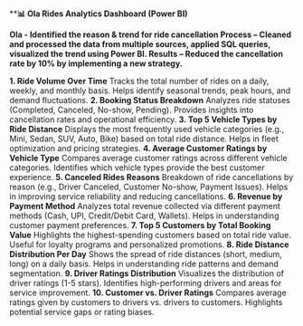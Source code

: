 
****📊 Ola Rides Analytics Dashboard (Power BI)**

**Ola - Identified the reason & trend for ride cancellation
Process – Cleaned and processed the data from multiple sources, applied SQL queries, visualized the trend using Power BI.
Results – Reduced the cancellation rate by 10% by implementing a new strategy.**

**1. Ride Volume Over Time**
Tracks the total number of rides on a daily, weekly, and monthly basis.
Helps identify seasonal trends, peak hours, and demand fluctuations.
**2. Booking Status Breakdown**
Analyzes ride statuses (Completed, Canceled, No-show, Pending).
Provides insights into cancellation rates and operational efficiency.
**3. Top 5 Vehicle Types by Ride Distance**
Displays the most frequently used vehicle categories (e.g., Mini, Sedan, SUV, Auto, Bike) based on total ride distance.
Helps in fleet optimization and pricing strategies.
**4. Average Customer Ratings by Vehicle Type**
Compares average customer ratings across different vehicle categories.
Identifies which vehicle types provide the best customer experience.
**5. Canceled Rides Reasons**
Breakdown of ride cancellations by reason (e.g., Driver Canceled, Customer No-show, Payment Issues).
Helps in improving service reliability and reducing cancellations.
**6. Revenue by Payment Method**
Analyzes total revenue collected via different payment methods (Cash, UPI, Credit/Debit Card, Wallets).
Helps in understanding customer payment preferences.
**7. Top 5 Customers by Total Booking Value**
Highlights the highest-spending customers based on total ride value.
Useful for loyalty programs and personalized promotions.
**8. Ride Distance Distribution Per Day**
Shows the spread of ride distances (short, medium, long) on a daily basis.
Helps in understanding ride patterns and demand segmentation.
**9. Driver Ratings Distribution**
Visualizes the distribution of driver ratings (1-5 stars).
Identifies high-performing drivers and areas for service improvement.
**10. Customer vs. Driver Ratings**
Compares average ratings given by customers to drivers vs. drivers to customers.
Highlights potential service gaps or rating biases.
